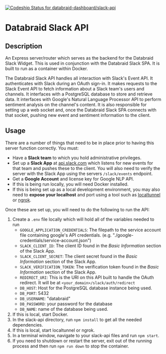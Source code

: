 [ ![Codeship Status for databraid-dashboard/slack-api](https://app.codeship.com/projects/623bb170-6021-0135-e845-2e6fa0f02ff3/status?branch=master)](https://app.codeship.com/projects/239348)

# Databraid Slack API

## Description

An Express server/router which serves as the backend for the Databraid Slack Widget.  This is used in conjunction with the Databraid Slack SPA.  It is built to run as a container within Docker.

The Databraid Slack API handles all interaction with Slack's Event API.  It authenticates with Slack during an OAuth sign-in.  It makes requests to the Slack Event API to fetch information about a Slack team's users and channels.  It interfaces with a PostgreSQL database to store and retrieve data. It interfaces with Google's Natural Language Processor API to perform sentiment analysis on the channel's content. It is also responsible for setting up a web socket and, once the Databraid Slack SPA connects with that socket, pushing new event and sentiment information to the client.

## Usage

There are a number of things that need to be in place prior to having this server function correctly.  You must:

- Have a __Slack team__ to which you hold administrative privileges.
- Set up a __Slack App__ at [api.slack.com](https://api.slack.com/) which listens for new events for that team and pushes these to the client.  You will also need to verify the server with the Slack App using the servers `/slack/events` endpoint.
- Get a __Google Account__ and license key for Google NLP API.
- If this is being run locally, you will need Docker installed.
- If this is being set up as a local development environment, you may also need to __expose your localhost__ and port using a tool such as [localtunnel](https://localtunnel.github.io/www/) or [ngrok](https://ngrok.com/download).

Once these are set up, you will need to do the following to run the API:

1. Create a `.env` file locally which will hold all of the variables needed to run
    - `GOOGLE_APPLICATION_CREDENTIALS`: The filepath to the service account file containing google's API credentials.  (e.g. "./google-credentials/service-account.json")
    - `SLACK_CLIENT_ID`: The client ID found in the _Basic Information_ section of the Slack App.
    - `SLACK_CLIENT_SECRET`: The client secret found in the _Basic Information_ section of the Slack App.
    - `SLACK_VERIFICATION_TOKEN`: The verification token found in the _Basic Information_ section of the Slack App.
    - `REDIRECT_URI`: This is the URI on this API built to handle the OAuth redirect.  It will be at `<your_domain>/slack/auth/redirect`
    - `DB_HOST`: Host for the PostgreSQL database instance being used.
    - `DB_PORT`: 5432
    - `DB_USERNAME`: "databraid"
    - `DB_PASSWORD`: your password for the database
    - `DB_NAME`: name of the database being used.
1. If this is local, start Docker.
1. In the slack-api directory, run `npm install` to get all the needed dependencies.
1. If this is local, start localtunnel or ngrok.
1. In a terminal window, navigate to your slack-api files and run `npm start`.
1. If you need to shutdown or restart the server, exit out of the running process and then run `npm run down` to stop the container.
